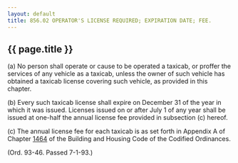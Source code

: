---
layout: default 
title: 856.02 OPERATOR'S LICENSE REQUIRED; EXPIRATION DATE; FEE.---

{{ page.title }}
----------------

​(a) No person shall operate or cause to be operated a taxicab, or
proffer the services of any vehicle as a taxicab, unless the owner of
such vehicle has obtained a taxicab license covering such vehicle, as
provided in this chapter.

​(b) Every such taxicab license shall expire on December 31 of the year
in which it was issued. Licenses issued on or after July 1 of any year
shall be issued at one-half the annual license fee provided in
subsection (c) hereof.

​(c) The annual license fee for each taxicab is as set forth in Appendix
A of Chapter [1464](58d37b9c.html) of the Building and Housing Code of
the Codified Ordinances.

(Ord. 93-46. Passed 7-1-93.)
